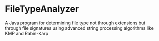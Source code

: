 # FileTypeAnalyzer
A Java program for determining file type not through extensions but through file signatures using advanced string processing algorithms like KMP and Rabin-Karp

